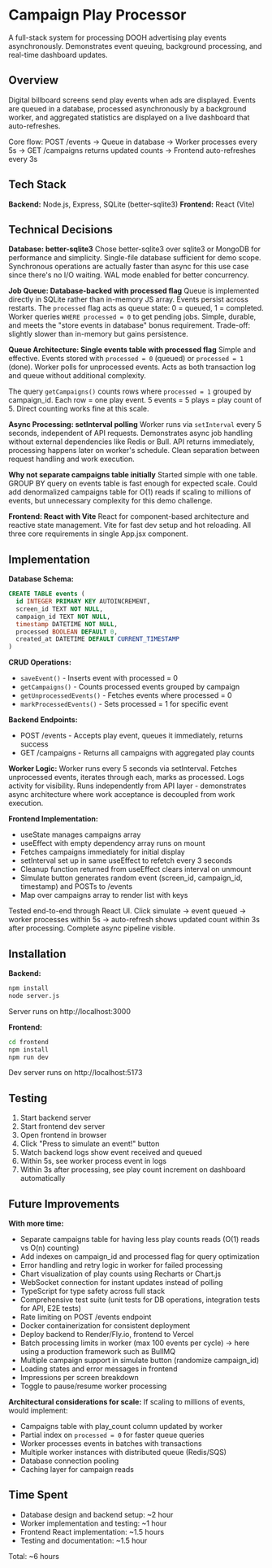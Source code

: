  # Campaign Play Processor

A full-stack system for processing DOOH advertising play events asynchronously. Demonstrates event queuing, background processing, and real-time dashboard updates.

## Overview

Digital billboard screens send play events when ads are displayed. Events are queued in a database, processed asynchronously by a background worker, and aggregated statistics are displayed on a live dashboard that auto-refreshes.

Core flow: POST /events → Queue in database → Worker processes every 5s → GET /campaigns returns updated counts → Frontend auto-refreshes every 3s

## Tech Stack

**Backend:** Node.js, Express, SQLite (better-sqlite3)
**Frontend:** React (Vite)

## Technical Decisions

**Database: better-sqlite3**
Chose better-sqlite3 over sqlite3 or MongoDB for performance and simplicity. Single-file database sufficient for demo scope. Synchronous operations are actually faster than async for this use case since there's no I/O waiting. WAL mode enabled for better concurrency.

**Job Queue: Database-backed with processed flag**
Queue is implemented directly in SQLite rather than in-memory JS array. Events persist across restarts. The `processed` flag acts as queue state: 0 = queued, 1 = completed. Worker queries `WHERE processed = 0` to get pending jobs. Simple, durable, and meets the "store events in database" bonus requirement. Trade-off: slightly slower than in-memory but gains persistence.

**Queue Architecture: Single events table with processed flag**
Simple and effective. Events stored with `processed = 0` (queued) or `processed = 1` (done). Worker polls for unprocessed events. Acts as both transaction log and queue without additional complexity.

The query `getCampaigns()` counts rows where `processed = 1` grouped by campaign_id. Each row = one play event. 5 events = 5 plays = play count of 5. Direct counting works fine at this scale.

**Async Processing: setInterval polling**
Worker runs via `setInterval` every 5 seconds, independent of API requests. Demonstrates async job handling without external dependencies like Redis or Bull. API returns immediately, processing happens later on worker's schedule. Clean separation between request handling and work execution.

**Why not separate campaigns table initially**
Started simple with one table. GROUP BY query on events table is fast enough for expected scale. Could add denormalized campaigns table for O(1) reads if scaling to millions of events, but unnecessary complexity for this demo challenge. 

**Frontend: React with Vite**
React for component-based architecture and reactive state management. Vite for fast dev setup and hot reloading. All three core requirements in single App.jsx component.

## Implementation

**Database Schema:**
```sql
CREATE TABLE events (
  id INTEGER PRIMARY KEY AUTOINCREMENT,
  screen_id TEXT NOT NULL,
  campaign_id TEXT NOT NULL,
  timestamp DATETIME NOT NULL,
  processed BOOLEAN DEFAULT 0,
  created_at DATETIME DEFAULT CURRENT_TIMESTAMP
)
```

**CRUD Operations:**
- `saveEvent()` - Inserts event with processed = 0
- `getCampaigns()` - Counts processed events grouped by campaign
- `getUnprocessedEvents()` - Fetches events where processed = 0
- `markProcessedEvents()` - Sets processed = 1 for specific event

**Backend Endpoints:**
- POST /events - Accepts play event, queues it immediately, returns success
- GET /campaigns - Returns all campaigns with aggregated play counts

**Worker Logic:**
Worker runs every 5 seconds via setInterval. Fetches unprocessed events, iterates through each, marks as processed. Logs activity for visibility. Runs independently from API layer - demonstrates async architecture where work acceptance is decoupled from work execution.

**Frontend Implementation:**
- useState manages campaigns array
- useEffect with empty dependency array runs on mount
- Fetches campaigns immediately for initial display
- setInterval set up in same useEffect to refetch every 3 seconds
- Cleanup function returned from useEffect clears interval on unmount
- Simulate button generates random event (screen_id, campaign_id, timestamp) and POSTs to /events
- Map over campaigns array to render list with keys

Tested end-to-end through React UI. Click simulate → event queued → worker processes within 5s → auto-refresh shows updated count within 3s after processing. Complete async pipeline visible.

## Installation

**Backend:**
```bash
npm install
node server.js
```
Server runs on http://localhost:3000

**Frontend:**
```bash
cd frontend
npm install
npm run dev
```
Dev server runs on http://localhost:5173

## Testing

1. Start backend server
2. Start frontend dev server
3. Open frontend in browser
4. Click "Press to simulate an event!" button
5. Watch backend logs show event received and queued
6. Within 5s, see worker process event in logs
7. Within 3s after processing, see play count increment on dashboard automatically

## Future Improvements

**With more time:**
- Separate campaigns table for having less play counts reads (O(1) reads vs O(n) counting)
- Add indexes on campaign_id and processed flag for query optimization
- Error handling and retry logic in worker for failed processing
- Chart visualization of play counts using Recharts or Chart.js
- WebSocket connection for instant updates instead of polling
- TypeScript for type safety across full stack
- Comprehensive test suite (unit tests for DB operations, integration tests for API, E2E tests)
- Rate limiting on POST /events endpoint
- Docker containerization for consistent deployment
- Deploy backend to Render/Fly.io, frontend to Vercel
- Batch processing limits in worker (max 100 events per cycle) -> here using a production framework such as BullMQ
- Multiple campaign support in simulate button (randomize campaign_id)
- Loading states and error messages in frontend
- Impressions per screen breakdown 
- Toggle to pause/resume worker processing

**Architectural considerations for scale:**
If scaling to millions of events, would implement:
- Campaigns table with play_count column updated by worker
- Partial index on `processed = 0` for faster queue queries
- Worker processes events in batches with transactions
- Multiple worker instances with distributed queue (Redis/SQS)
- Database connection pooling
- Caching layer for campaign reads

## Time Spent

- Database design and backend setup: ~2 hour
- Worker implementation and testing: ~1 hour
- Frontend React implementation: ~1.5 hours
- Testing and documentation: ~1.5 hour 

Total: ~6 hours